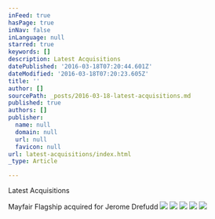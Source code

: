 ```yaml
---
inFeed: true
hasPage: true
inNav: false
inLanguage: null
starred: true
keywords: []
description: Latest Acquisitions
datePublished: '2016-03-18T07:20:44.601Z'
dateModified: '2016-03-18T07:20:23.605Z'
title: ''
author: []
sourcePath: _posts/2016-03-18-latest-acquisitions.md
published: true
authors: []
publisher:
  name: null
  domain: null
  url: null
  favicon: null
url: latest-acquisitions/index.html
_type: Article

---
```

Latest Acquisitions

Mayfair Flagship acquired for Jerome Drefudd
![](https://the-grid-user-content.s3-us-west-2.amazonaws.com/69fa3206-f73f-456d-a8bb-25102559a3e0.jpg)
![](https://the-grid-user-content.s3-us-west-2.amazonaws.com/acf0317a-69be-4edb-b648-504c930213ee.png)
![](https://the-grid-user-content.s3-us-west-2.amazonaws.com/bf04905e-1fc6-46a5-a527-c6898804b088.jpg)
![](https://the-grid-user-content.s3-us-west-2.amazonaws.com/9faaca68-6e8f-45b8-b366-56e9db4c76fb.jpg)
![](https://the-grid-user-content.s3-us-west-2.amazonaws.com/c7d21087-76ea-4c4b-bae7-6fd6f2150c4b.jpg)